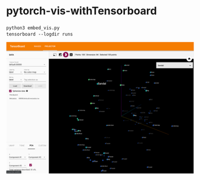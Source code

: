 # pytorch-vis-withTensorboard

`python3 embed_vis.py`<br>
`tensorboard --logdir runs`

![visualization](https://github.com/oryondark/pytorch-vis-withTensorboard/blob/master/tensorboard_vis.png)
